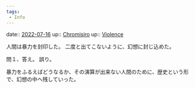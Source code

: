 ```yaml
---
tags:
 - Info
---
```


date:: [2022-07-16](Daily_Note/2022-07-16.md)
up:: [Chromisiro](../Bar/Novel/Nacaria/Chromisiro.md)
up:: [Violence](../Bar/Novel/Topics/Violence.md)

人間は暴力を封印した。
二度と出てこないように、幻想に封じ込めた。

問１、答え。
誤り。

暴力をふるえばどうなるか、その演算が出来ない人間のために、歴史という形で、幻想の中へ残していった。